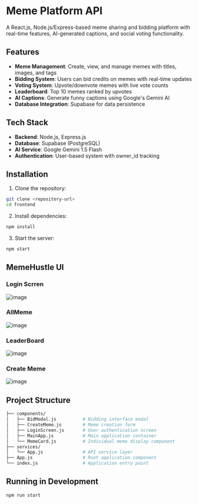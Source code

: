 # Meme Platform API

A React.js, Node.js/Express-based meme sharing and bidding platform with real-time features, AI-generated captions, and social voting functionality.

## Features

- **Meme Management**: Create, view, and manage memes with titles, images, and tags
- **Bidding System**: Users can bid credits on memes with real-time updates
- **Voting System**: Upvote/downvote memes with live vote counts
- **Leaderboard**: Top 10 memes ranked by upvotes
- **AI Captions**: Generate funny captions using Google's Gemini AI
- **Database Integration**: Supabase for data persistence

## Tech Stack

- **Backend**: Node.js, Express.js
- **Database**: Supabase (PostgreSQL)
- **AI Service**: Google Gemini 1.5 Flash
- **Authentication**: User-based system with owner_id tracking

## Installation

1. Clone the repository:
```bash
git clone <repository-url>
cd frontend
```
2. Install dependencies:
```bash
npm install
```
3. Start the server:
```bash
npm start
```

## MemeHustle UI
### Login Scrren
![image](https://github.com/user-attachments/assets/7dde38fa-1e6f-4f37-a810-1c18b92d4d68)

### AllMeme
![image](https://github.com/user-attachments/assets/03b71a43-1def-450a-9662-617049f93182)

### LeaderBoard
![image](https://github.com/user-attachments/assets/190e8484-9736-4ff0-b3d9-723ae77215a2)

### Create Meme
![image](https://github.com/user-attachments/assets/c1807a24-646a-4346-904e-874b9274a3f8)


## Project Structure
```bash
├── components/
│   ├── BidModal.js          # Bidding interface modal
│   ├── CreateMeme.js        # Meme creation form
│   ├── LoginScreen.js       # User authentication screen
│   ├── MainApp.js           # Main application container
│   └── MemeCard.js          # Individual meme display component
├── services/
│   └── App.js               # API service layer
├── App.js                   # Root application component
└── index.js                 # Application entry point

```

## Running in Development
```bash
npm run start
```
